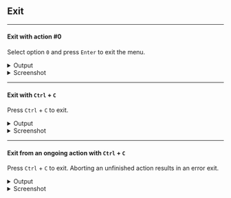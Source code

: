 
## Exit

---

#### Exit with action #0

Select option `0` and press `Enter` to exit the menu.

<details>
<summary>Output</summary>

```
$ tird

                       MENU
    ~~~~~~~~~~~~~~~~~~~~~~~~~~~~~~~~~~~~~~~~~~~
    0. Exit              1. Show info
    2. Encrypt           3. Decrypt
    4. Embed             5. Extract
    6. Encrypt & embed   7. Extract & decrypt
    8. Create w/ random  9. Overwrite w/ random
    ~~~~~~~~~~~~~~~~~~~~~~~~~~~~~~~~~~~~~~~~~~~
[01] Select an option [0-9]: 0
I: action #0: exit
```
</details>

<details>
<summary>Screenshot</summary>

![Screenshot](https://i.imgur.com/baPCKwA.png)
</details>

---

#### Exit with `Ctrl` + `C`

Press `Ctrl` + `C` to exit.

<details>
<summary>Output</summary>

```
$ tird

                       MENU
    ~~~~~~~~~~~~~~~~~~~~~~~~~~~~~~~~~~~~~~~~~~~
    0. Exit              1. Show info
    2. Encrypt           3. Decrypt
    4. Embed             5. Extract
    6. Encrypt & embed   7. Extract & decrypt
    8. Create w/ random  9. Overwrite w/ random
    ~~~~~~~~~~~~~~~~~~~~~~~~~~~~~~~~~~~~~~~~~~~
[01] Select an option [0-9]: ^C
I: caught signal 2
```
</details>

<details>
<summary>Screenshot</summary>

![Screenshot](https://i.imgur.com/gAA7AYN.png)
</details>

---

#### Exit from an ongoing action with `Ctrl` + `C`

Press `Ctrl` + `C` to exit. Aborting an unfinished action results in an error exit.

<details>
<summary>Output</summary>

```
$ tird

                       MENU
    ~~~~~~~~~~~~~~~~~~~~~~~~~~~~~~~~~~~~~~~~~~~
    0. Exit              1. Show info
    2. Encrypt           3. Decrypt
    4. Embed             5. Extract
    6. Encrypt & embed   7. Extract & decrypt
    8. Create w/ random  9. Overwrite w/ random
    ~~~~~~~~~~~~~~~~~~~~~~~~~~~~~~~~~~~~~~~~~~~
[01] Select an option [0-9]: 8
I: action #8: create a file with random bytes
[07] Output file: ^C
E: caught signal 2
```
</details>

<details>
<summary>Screenshot</summary>

![Screenshot](https://i.imgur.com/tV1scDO.png)
</details>
